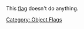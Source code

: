 This [flag](:Category:_Object_Flags.md "wikilink") doesn't do anything.

[Category: Object Flags](Category:_Object_Flags "wikilink")
